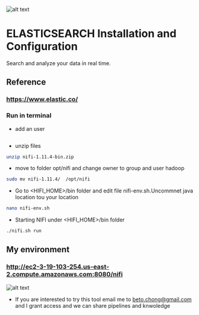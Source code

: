 

![alt text](https://achong.blob.core.windows.net/gitimages/elastic_stack.PNG)

# ELASTICSEARCH Installation and Configuration
Search and analyze your data in real time.

## Reference 
###  https://www.elastic.co/


### Run in terminal

* add an user
```bash

```

* unzip files
```bash
unzip nifi-1.11.4-bin.zip
```

* move to folder opt/nifi and change owner to group and user hadoop
```bash
sudo mv nifi-1.11.4/  /opt/nifi
```

* Go to <HIFI_HOME>/bin folder and edit file nifi-env.sh.Uncommnet java location tou your location
```bash
nano nifi-env.sh
```

* Starting NIFI under <HIFI_HOME>/bin folder
```bash
./nifi.sh run
```

## My environment 
###  http://ec2-3-19-103-254.us-east-2.compute.amazonaws.com:8080/nifi

![alt text](https://achong.blob.core.windows.net/gitimages/nifi_presentation.PNG)

* If you are interested to try this tool email me to beto.chong@gmail.com and I grant access and we can share pipelines and knwoledge
